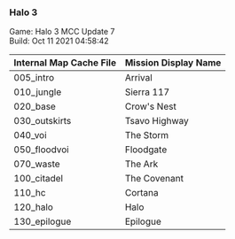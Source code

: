 ### Halo 3 

Game: Halo 3 MCC Update 7  
Build: Oct 11 2021 04:58:42


| Internal Map Cache File | Mission Display Name |
| - | - |
| 005_intro | Arrival |
| 010_jungle | Sierra 117 |
| 020_base | Crow's Nest |
| 030_outskirts | Tsavo Highway |
| 040_voi | The Storm |
| 050_floodvoi | Floodgate |
| 070_waste | The Ark |
| 100_citadel | The Covenant |
| 110_hc | Cortana |
| 120_halo | Halo |
| 130_epilogue | Epilogue |
